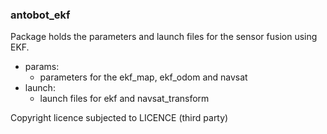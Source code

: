 ### antobot_ekf

Package holds the parameters and launch files for the sensor fusion using EKF.
* params:
  * parameters for the ekf_map, ekf_odom and navsat
* launch:
  * launch files for ekf and navsat_transform

Copyright licence subjected to LICENCE (third party)